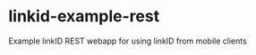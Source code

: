 linkid-example-rest
===================

Example linkID REST webapp for using linkID from mobile clients
